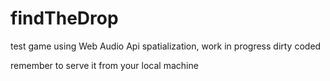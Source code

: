 # findTheDrop
test game using Web Audio Api spatialization, work in progress dirty coded

remember to serve it from your local machine
